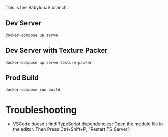 This is the BabylonJS branch.

## Dev Server
`docker-compose up serve`

## Dev Server with Texture Packer
`docker-compose up serve texture-packer`

## Prod Build
`docker-compose run build`

# Troubleshooting
- VSCode doesn't find TypeScript dependencies: Open the module file in the editor. Then Press Ctrl+Shift+P, "Restart TS Server".
